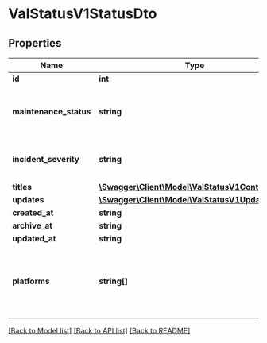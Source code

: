 # ValStatusV1StatusDto

## Properties
Name | Type | Description | Notes
------------ | ------------- | ------------- | -------------
**id** | **int** |  | 
**maintenance_status** | **string** | (Legal values:  scheduled,  in_progress,  complete) | 
**incident_severity** | **string** | (Legal values:  info,  warning,  critical) | 
**titles** | [**\Swagger\Client\Model\ValStatusV1ContentDto[]**](ValStatusV1ContentDto.md) |  | 
**updates** | [**\Swagger\Client\Model\ValStatusV1UpdateDto[]**](ValStatusV1UpdateDto.md) |  | 
**created_at** | **string** |  | 
**archive_at** | **string** |  | 
**updated_at** | **string** |  | 
**platforms** | **string[]** | (Legal values: windows, macos, android, ios, ps4, xbone, switch) | 

[[Back to Model list]](../README.md#documentation-for-models) [[Back to API list]](../README.md#documentation-for-api-endpoints) [[Back to README]](../README.md)


